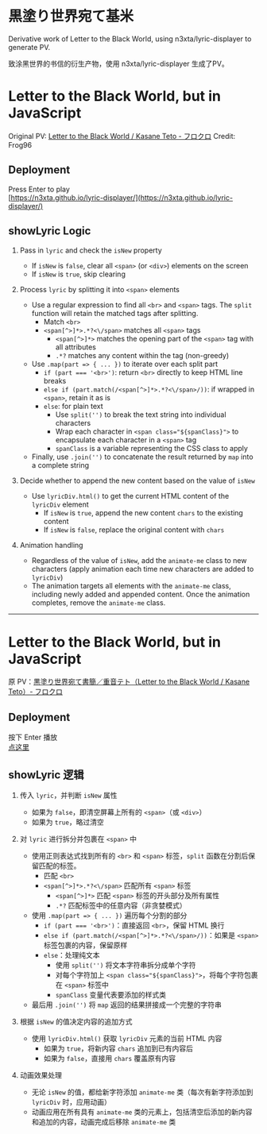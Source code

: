 # 黒塗り世界宛て基米
Derivative work of Letter to the Black World, using n3xta/lyric-displayer to generate PV.

致涂黑世界的书信的衍生产物，使用 n3xta/lyric-displayer 生成了PV。


# Letter to the Black World, but in JavaScript

Original PV: [Letter to the Black World / Kasane Teto - フロクロ](https://www.youtube.com/watch?v=8BekVGwSX3c)
Credit: Frog96

## Deployment

Press Enter to play  
[https://n3xta.github.io/lyric-displayer/](https://n3xta.github.io/lyric-displayer/)

## showLyric Logic

1. Pass in `lyric` and check the `isNew` property
   - If `isNew` is `false`, clear all `<span>` (or `<div>`) elements on the screen
   - If `isNew` is `true`, skip clearing

2. Process `lyric` by splitting it into `<span>` elements
   - Use a regular expression to find all `<br>` and `<span>` tags. The `split` function will retain the matched tags after splitting.
     - Match `<br>`
     - `<span[^>]*>.*?<\/span>` matches all `<span>` tags
       - `<span[^>]*>` matches the opening part of the `<span>` tag with all attributes
       - `.*?` matches any content within the tag (non-greedy)
   - Use `.map(part => { ... })` to iterate over each split part
     - `if (part === '<br>')`: return `<br>` directly to keep HTML line breaks
     - `else if (part.match(/<span[^>]*>.*?<\/span>/))`: if wrapped in `<span>`, retain it as is
     - `else`: for plain text
       - Use `split('')` to break the text string into individual characters
       - Wrap each character in `<span class="${spanClass}">` to encapsulate each character in a `<span>` tag
       - `spanClass` is a variable representing the CSS class to apply
   - Finally, use `.join('')` to concatenate the result returned by `map` into a complete string

3. Decide whether to append the new content based on the value of `isNew`
   - Use `lyricDiv.html()` to get the current HTML content of the `lyricDiv` element
     - If `isNew` is `true`, append the new content `chars` to the existing content
     - If `isNew` is `false`, replace the original content with `chars`

4. Animation handling
   - Regardless of the value of `isNew`, add the `animate-me` class to new characters (apply animation each time new characters are added to `lyricDiv`)
   - The animation targets all elements with the `animate-me` class, including newly added and appended content. Once the animation completes, remove the `animate-me` class.

---

# Letter to the Black World, but in JavaScript

原 PV：[黒塗り世界宛て書簡／重音テト（Letter to the Black World / Kasane Teto）- フロクロ](https://www.youtube.com/watch?v=8BekVGwSX3c)

## Deployment

按下 Enter 播放  
[点这里](https://n3xta.github.io/lyric-displayer/)

## showLyric 逻辑

1. 传入 `lyric`，并判断 `isNew` 属性
   - 如果为 `false`，即清空屏幕上所有的 `<span>`（或 `<div>`）
   - 如果为 `true`，略过清空

2. 对 `lyric` 进行拆分并包裹在 `<span>` 中
   - 使用正则表达式找到所有的 `<br>` 和 `<span>` 标签，`split` 函数在分割后保留匹配的标签。
     - 匹配 `<br>`
     - `<span[^>]*>.*?<\/span>` 匹配所有 `<span>` 标签
       - `<span[^>]*>` 匹配 `<span>` 标签的开头部分及所有属性
       - `.*?` 匹配标签中的任意内容（非贪婪模式）
   - 使用 `.map(part => { ... })` 遍历每个分割的部分
     - `if (part === '<br>')`：直接返回 `<br>`，保留 HTML 换行
     - `else if (part.match(/<span[^>]*>.*?<\/span>/))`：如果是 `<span>` 标签包裹的内容，保留原样
     - `else`：处理纯文本
       - 使用 `split('')` 将文本字符串拆分成单个字符
       - 对每个字符加上 `<span class="${spanClass}">`，将每个字符包裹在 `<span>` 标签中
       - `spanClass` 变量代表要添加的样式类
   - 最后用 `.join('')` 将 `map` 返回的结果拼接成一个完整的字符串

3. 根据 `isNew` 的值决定内容的追加方式
   - 使用 `lyricDiv.html()` 获取 `lyricDiv` 元素的当前 HTML 内容
     - 如果为 `true`，将新内容 `chars` 追加到已有内容后
     - 如果为 `false`，直接用 `chars` 覆盖原有内容

4. 动画效果处理
   - 无论 `isNew` 的值，都给新字符添加 `animate-me` 类（每次有新字符添加到 `lyricDiv` 时，应用动画）
   - 动画应用在所有具有 `animate-me` 类的元素上，包括清空后添加的新内容和追加的内容，动画完成后移除 `animate-me` 类
